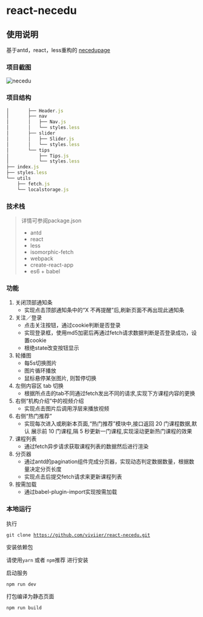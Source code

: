 # react-necedu

## 使用说明
基于antd，react，less重构的 [necedupage](https://github.com/viviier/necedupage)

### 项目截图
![necedu](http://okuesjok0.bkt.clouddn.com/necedu.gif)

### 项目结构

```javascript
│       ├── Header.js
│       ├── nav
│       │   ├── Nav.js
│       │   └── styles.less
│       ├── slider
│       │   ├── Slider.js
│       │   └── styles.less
│       └── tips
│           ├── Tips.js
│           └── styles.less
├── index.js
├── styles.less
└── utils
    ├── fetch.js
    └── localstorage.js
```
	
### 技术栈

> 详情可参阅package.json
> 
> * antd
> * react
> * less
> * isomorphic-fetch
> * webpack
> * create-react-app
> * es6 + babel

### 功能

1. 关闭顶部通知条
	* 实现点击顶部通知条中的“X 不再提醒”后,刷新页面不再出现此通知条
2. 关注／登录
	* 点击关注按钮，通过cookie判断是否登录
	* 实现登录框，使用md5加密后再通过fetch请求数据判断是否登录成功，设置cookie
	* 根绝state改变按钮显示
3. 轮播图
	* 每5s切换图片
	* 图片循环播放
	* 鼠标悬停某张图片, 则暂停切换
4. 左侧内容区 tab 切换
	* 根据所点击的tab不同通过fetch发出不同的请求,实现下方课程内容的更换
5. 右侧“机构介绍”中的视频介绍
	* 实现点击图片后调用浮层来播放视频
6. 右侧“热门推荐”
	* 实现每次进入或刷新本页面,“热门推荐”模块中,接口返回 20 门课程数据,默认 展示前 10 门课程,隔 5 秒更新一门课程,实现滚动更新热门课程的效果
7. 课程列表
	* 通过fetch异步请求获取课程列表的数据然后进行渲染
8. 分页器
	* 通过antd的pagination组件完成分页器，实现动态判定数据数量，根据数量决定分页长度
	* 实现点击后提交fetch请求来更新课程列表
9. 按需加载
	* 通过babel-plugin-import实现按需加载

### 本地运行

执行

<code>git clone https://github.com/viviier/react-necedu.git</code>

安装依赖包

请使用<code>yarn</code> 或者 <code>npm</code>推荐 进行安装

启动服务

<code>npm run dev</code>

打包编译为静态页面

<code>npm run build</code>